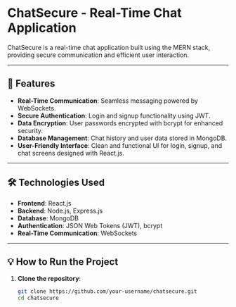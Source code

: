 # ChatSecure - Real-Time Chat Application

ChatSecure is a real-time chat application built using the MERN stack, providing secure communication and efficient user interaction.

---

## 🚀 Features

- **Real-Time Communication**: Seamless messaging powered by WebSockets.  
- **Secure Authentication**: Login and signup functionality using JWT.  
- **Data Encryption**: User passwords encrypted with bcrypt for enhanced security.  
- **Database Management**: Chat history and user data stored in MongoDB.  
- **User-Friendly Interface**: Clean and functional UI for login, signup, and chat screens designed with React.js.  

---

## 🛠️ Technologies Used

- **Frontend**: React.js  
- **Backend**: Node.js, Express.js  
- **Database**: MongoDB  
- **Authentication**: JSON Web Tokens (JWT), bcrypt  
- **Real-Time Communication**: WebSockets  

---

## 💡 How to Run the Project

1. **Clone the repository**:  
   ```bash
   git clone https://github.com/your-username/chatsecure.git
   cd chatsecure
